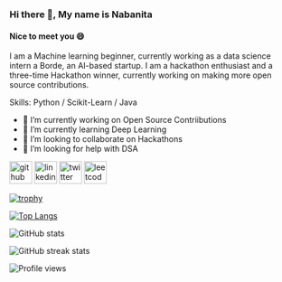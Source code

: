 ### Hi there 👋, My name is Nabanita
#### Nice to meet you 😄
I am a Machine learning beginner, currently working as a data science intern a Borde, an AI-based startup. I am a hackathon enthusiast and a  three-time Hackathon winner, currently working on making more open source contributions.

Skills: Python / Scikit-Learn / Java 

- 🔭 I’m currently working on Open Source Contriibutions 
- 🌱 I’m currently learning Deep Learning 
- 👯 I’m looking to collaborate on Hackathons  
- 🤔 I’m looking for help with DSA 


[<img src='https://cdn.jsdelivr.net/npm/simple-icons@3.0.1/icons/github.svg' alt='github' height='40'>](https://github.com/Nabanita29)  [<img src='https://cdn.jsdelivr.net/npm/simple-icons@3.0.1/icons/linkedin.svg' alt='linkedin' height='40'>](https://www.linkedin.com/in/https://www.linkedin.com/in/nabanita-chatterjee-9b31a8228//)  [<img src='https://cdn.jsdelivr.net/npm/simple-icons@3.0.1/icons/twitter.svg' alt='twitter' height='40'>](https://twitter.com/https://twitter.com/Nabanita291002)  [<img src='https://cdn.jsdelivr.net/npm/simple-icons@3.0.1/icons/leetcode.svg' alt='leetcode' height='40'>](https://leetcode.com/nabanitachatterjee291002/)  

[![trophy](https://github-profile-trophy.vercel.app/?username=Nabanita29)](https://github.com/ryo-ma/github-profile-trophy)

[![Top Langs](https://github-readme-stats.vercel.app/api/top-langs/?username=Nabanita29)](https://github.com/anuraghazra/github-readme-stats)

![GitHub stats](https://github-readme-stats.vercel.app/api?username=Nabanita29&show_icons=true)  

![GitHub streak stats](https://streak-stats.demolab.com/?user=Nabanita29)  

![Profile views](https://gpvc.arturio.dev/Nabanita29)  
